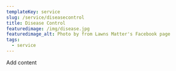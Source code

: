 ```yaml
---
templateKey: service
slug: /service/diseasecontrol
title: Disease Control
featuredimage: /img/disease.jpg
featuredimage_alt: Photo by from Lawns Matter's Facebook page
tags:
  - service
---
```


Add content

